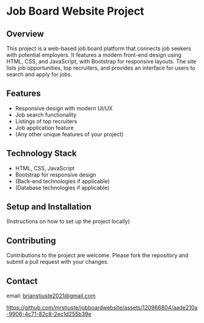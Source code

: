 # Job Board Website Project

## Overview
This project is a web-based job board platform that connects job seekers with potential employers. It features a modern front-end design using HTML, CSS, and JavaScript, with Bootstrap for responsive layouts. The site lists job opportunities, top recruiters, and provides an interface for users to search and apply for jobs.

## Features
- Responsive design with modern UI/UX
- Job search functionality
- Listings of top recruiters
- Job application feature
- (Any other unique features of your project)

## Technology Stack
- HTML, CSS, JavaScript
- Bootstrap for responsive design
- (Back-end technologies if applicable)
- (Database technologies if applicable)

## Setup and Installation
(Instructions on how to set up the project locally)

## Contributing
Contributions to the project are welcome. Please fork the repository and submit a pull request with your changes.


## Contact
email: brianstjuste2021@gmail.com

https://github.com/mrstjuste/jobboardwebsite/assets/120966804/aade210a-9906-4c71-82c8-2ec1d255b39e
